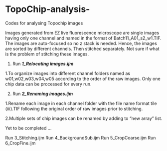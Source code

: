 # TopoChip-analysis-
Codes for analysing Topochip images 

Images generated from EZ live fluorescence microscope are single images having only one channel and named in the format of Batch11_A01_s2_w1.TIF. The images are auto-focused so no z stack is needed. Hence, the images are sorted by different channels. Then stitched separately. Not sure if what is the problem of stitching these images. 

1. Run **_1_Relocating images.ijm_**

 1.To organize images into different channel folders named as w01,w02,w03,w04,w05 according to the order of the raw images. 
   Only one chip data can be processed for every run. 

2. Run **_2_Renaming images.ijm_**

 1.Rename each image in each channel folder with the file name format tile {iii}.TIF following the original order of raw images prior to stitching.
 
 2.Multiple sets of chip images can be renamed by  adding to “new array” list. 

Yet to be completed
…

Run 3_Stitching.ijm
Run 4_BackgroundSub.ijm
Run 5_CropCoarse.ijm
Run 6_CropFine.ijm
